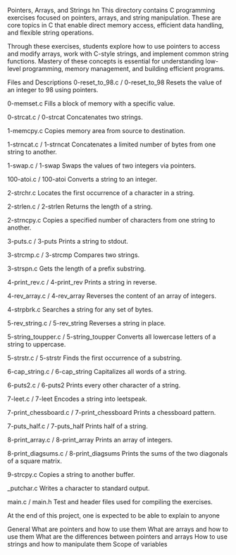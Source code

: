 Pointers, Arrays, and Strings
hn
This directory contains C programming exercises focused on pointers, arrays, and string manipulation. These are core topics in C that enable direct memory access, efficient data handling, and flexible string operations.

Through these exercises, students explore how to use pointers to access and modify arrays, work with C-style strings, and implement common string functions. Mastery of these concepts is essential for understanding low-level programming, memory management, and building efficient programs.

Files and Descriptions
0-reset_to_98.c / 0-reset_to_98
Resets the value of an integer to 98 using pointers.

0-memset.c
Fills a block of memory with a specific value.

0-strcat.c / 0-strcat
Concatenates two strings.

1-memcpy.c
Copies memory area from source to destination.

1-strncat.c / 1-strncat
Concatenates a limited number of bytes from one string to another.

1-swap.c / 1-swap
Swaps the values of two integers via pointers.

100-atoi.c / 100-atoi
Converts a string to an integer.

2-strchr.c
Locates the first occurrence of a character in a string.

2-strlen.c / 2-strlen
Returns the length of a string.

2-strncpy.c
Copies a specified number of characters from one string to another.

3-puts.c / 3-puts
Prints a string to stdout.

3-strcmp.c / 3-strcmp
Compares two strings.

3-strspn.c
Gets the length of a prefix substring.

4-print_rev.c / 4-print_rev
Prints a string in reverse.

4-rev_array.c / 4-rev_array
Reverses the content of an array of integers.

4-strpbrk.c
Searches a string for any set of bytes.

5-rev_string.c / 5-rev_string
Reverses a string in place.

5-string_toupper.c / 5-string_toupper
Converts all lowercase letters of a string to uppercase.

5-strstr.c / 5-strstr
Finds the first occurrence of a substring.

6-cap_string.c / 6-cap_string
Capitalizes all words of a string.

6-puts2.c / 6-puts2
Prints every other character of a string.

7-leet.c / 7-leet
Encodes a string into leetspeak.

7-print_chessboard.c / 7-print_chessboard
Prints a chessboard pattern.

7-puts_half.c / 7-puts_half
Prints half of a string.

8-print_array.c / 8-print_array
Prints an array of integers.

8-print_diagsums.c / 8-print_diagsums
Prints the sums of the two diagonals of a square matrix.

9-strcpy.c
Copies a string to another buffer.

_putchar.c
Writes a character to standard output.

main.c / main.h
Test and header files used for compiling the exercises.

At the end of this project, one is expected to be able to explain to anyone

General
What are pointers and how to use them
What are arrays and how to use them
What are the differences between pointers and arrays
How to use strings and how to manipulate them
Scope of variables
